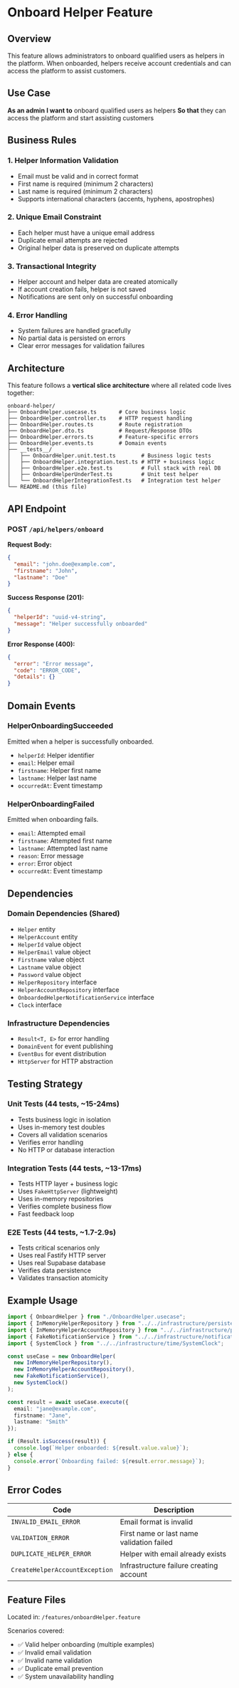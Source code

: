 # Onboard Helper Feature

## Overview

This feature allows administrators to onboard qualified users as helpers in the platform. When onboarded, helpers receive account credentials and can access the platform to assist customers.

## Use Case

**As an admin**
**I want to** onboard qualified users as helpers
**So that** they can access the platform and start assisting customers

## Business Rules

### 1. Helper Information Validation
- Email must be valid and in correct format
- First name is required (minimum 2 characters)
- Last name is required (minimum 2 characters)
- Supports international characters (accents, hyphens, apostrophes)

### 2. Unique Email Constraint
- Each helper must have a unique email address
- Duplicate email attempts are rejected
- Original helper data is preserved on duplicate attempts

### 3. Transactional Integrity
- Helper account and helper data are created atomically
- If account creation fails, helper is not saved
- Notifications are sent only on successful onboarding

### 4. Error Handling
- System failures are handled gracefully
- No partial data is persisted on errors
- Clear error messages for validation failures

## Architecture

This feature follows a **vertical slice architecture** where all related code lives together:

```
onboard-helper/
├── OnboardHelper.usecase.ts       # Core business logic
├── OnboardHelper.controller.ts    # HTTP request handling
├── OnboardHelper.routes.ts        # Route registration
├── OnboardHelper.dto.ts           # Request/Response DTOs
├── OnboardHelper.errors.ts        # Feature-specific errors
├── OnboardHelper.events.ts        # Domain events
├── __tests__/
│   ├── OnboardHelper.unit.test.ts        # Business logic tests
│   ├── OnboardHelper.integration.test.ts # HTTP + business logic
│   ├── OnboardHelper.e2e.test.ts         # Full stack with real DB
│   ├── OnboardHelperUnderTest.ts         # Unit test helper
│   └── OnboardHelperIntegrationTest.ts   # Integration test helper
└── README.md (this file)
```

## API Endpoint

### POST `/api/helpers/onboard`

**Request Body:**
```json
{
  "email": "john.doe@example.com",
  "firstname": "John",
  "lastname": "Doe"
}
```

**Success Response (201):**
```json
{
  "helperId": "uuid-v4-string",
  "message": "Helper successfully onboarded"
}
```

**Error Response (400):**
```json
{
  "error": "Error message",
  "code": "ERROR_CODE",
  "details": {}
}
```

## Domain Events

### HelperOnboardingSucceeded
Emitted when a helper is successfully onboarded.
- `helperId`: Helper identifier
- `email`: Helper email
- `firstname`: Helper first name
- `lastname`: Helper last name
- `occurredAt`: Event timestamp

### HelperOnboardingFailed
Emitted when onboarding fails.
- `email`: Attempted email
- `firstname`: Attempted first name
- `lastname`: Attempted last name
- `reason`: Error message
- `error`: Error object
- `occurredAt`: Event timestamp

## Dependencies

### Domain Dependencies (Shared)
- `Helper` entity
- `HelperAccount` entity
- `HelperId` value object
- `HelperEmail` value object
- `Firstname` value object
- `Lastname` value object
- `Password` value object
- `HelperRepository` interface
- `HelperAccountRepository` interface
- `OnboardedHelperNotificationService` interface
- `Clock` interface

### Infrastructure Dependencies
- `Result<T, E>` for error handling
- `DomainEvent` for event publishing
- `EventBus` for event distribution
- `HttpServer` for HTTP abstraction

## Testing Strategy

### Unit Tests (44 tests, ~15-24ms)
- Tests business logic in isolation
- Uses in-memory test doubles
- Covers all validation scenarios
- Verifies error handling
- No HTTP or database interaction

### Integration Tests (44 tests, ~13-17ms)
- Tests HTTP layer + business logic
- Uses `FakeHttpServer` (lightweight)
- Uses in-memory repositories
- Verifies complete business flow
- Fast feedback loop

### E2E Tests (44 tests, ~1.7-2.9s)
- Tests critical scenarios only
- Uses real Fastify HTTP server
- Uses real Supabase database
- Verifies data persistence
- Validates transaction atomicity

## Example Usage

```typescript
import { OnboardHelper } from "./OnboardHelper.usecase";
import { InMemoryHelperRepository } from "../../infrastructure/persistence/InMemoryHelperRepository";
import { InMemoryHelperAccountRepository } from "../../infrastructure/persistence/InMemoryHelperAccountRepository";
import { FakeNotificationService } from "../../infrastructure/notifications/FakeNotificationService";
import { SystemClock } from "../../infrastructure/time/SystemClock";

const useCase = new OnboardHelper(
  new InMemoryHelperRepository(),
  new InMemoryHelperAccountRepository(),
  new FakeNotificationService(),
  new SystemClock()
);

const result = await useCase.execute({
  email: "jane@example.com",
  firstname: "Jane",
  lastname: "Smith"
});

if (Result.isSuccess(result)) {
  console.log(`Helper onboarded: ${result.value.value}`);
} else {
  console.error(`Onboarding failed: ${result.error.message}`);
}
```

## Error Codes

| Code | Description |
|------|-------------|
| `INVALID_EMAIL_ERROR` | Email format is invalid |
| `VALIDATION_ERROR` | First name or last name validation failed |
| `DUPLICATE_HELPER_ERROR` | Helper with email already exists |
| `CreateHelperAccountException` | Infrastructure failure creating account |

## Feature Files

Located in: `/features/onboardHelper.feature`

Scenarios covered:
- ✅ Valid helper onboarding (multiple examples)
- ✅ Invalid email validation
- ✅ Invalid name validation
- ✅ Duplicate email prevention
- ✅ System unavailability handling
